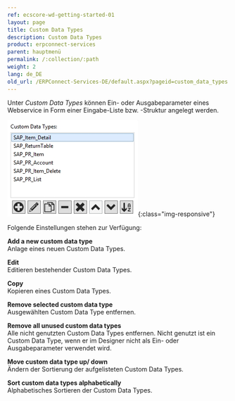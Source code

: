 ```yaml
---
ref: ecscore-wd-getting-started-01
layout: page
title: Custom Data Types
description: Custom Data Types
product: erpconnect-services
parent: hauptmenü
permalink: /:collection/:path
weight: 2
lang: de_DE
old_url: /ERPConnect-Services-DE/default.aspx?pageid=custom_data_types
---
```


Unter *Custom Data Types* können Ein- oder Ausgabeparameter eines Webservice in Form einer Eingabe-Liste bzw. -Struktur angelegt werden. 

![WSD-CustomDataTypes](/img/content/ecscore-wsd_18.jpg){:class="img-responsive"}

Folgende Einstellungen stehen zur Verfügung:

**Add a new custom data type** <br>
Anlage eines neuen Custom Data Types.

**Edit** <br>
Editieren bestehender Custom Data Types.

**Copy** <br>
Kopieren eines Custom Data Types.

**Remove selected custom data type** <br>
Ausgewählten Custom Data Type entfernen.

**Remove all unused custom data types** <br>
Alle nicht genutzten Custom Data Types entfernen. Nicht genutzt ist ein Custom Data Type, wenn er im Designer nicht als Ein- oder Ausgabeparameter verwendet wird.

**Move custom data type up/ down** <br>
Ändern der Sortierung der aufgelisteten Custom Data Types. 

**Sort custom data types alphabetically** <br>
Alphabetisches Sortieren der Custom Data Types. 

       

  